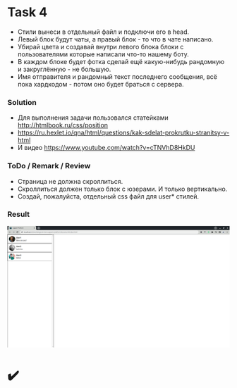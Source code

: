 # Task 4
- Стили вынеси в отдельный файл и подключи его в head.
- Левый блок будут чаты, а правый блок - то что в чате написано.
- Убирай цвета и создавай внутри левого блока блоки с пользователями которые написали что-то нашему боту.
- В каждом блоке будет фотка сделай ещё какую-нибудь рандомную и закруглённую - не большую.
- Имя отправителя и рандомный текст последнего сообщения, всё пока хардкодом - потом оно будет браться с сервера.

### Solution
- Для выполнения задачи пользовался статейками http://htmlbook.ru/css/position 
- https://ru.hexlet.io/qna/html/questions/kak-sdelat-prokrutku-stranitsy-v-html
- И видео https://www.youtube.com/watch?v=cTNVhD8HkDU

### ToDo / Remark / Review
- Страница не должна скроллиться.
- Скроллиться должен только блок с юзерами. И только вертикально.
- Создай, пожалуйста, отдельный css файл для user* стилей.

### Result
![4](https://github.com/makhnanov/telegram-bot-support-platform/blob/main/lessons/4/img.png)
# :heavy_check_mark:
